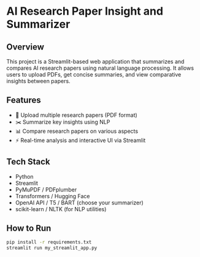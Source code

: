 # AI Research Paper Insight and Summarizer

## Overview
This project is a Streamlit-based web application that summarizes and compares AI research papers using natural language processing. It allows users to upload PDFs, get concise summaries, and view comparative insights between papers.

##  Features
- 📄 Upload multiple research papers (PDF format)
- ✂️ Summarize key insights using NLP
- 📊 Compare research papers on various aspects
- ⚡ Real-time analysis and interactive UI via Streamlit

##  Tech Stack
- Python
- Streamlit
- PyMuPDF / PDFplumber
- Transformers / Hugging Face
- OpenAI API / T5 / BART (choose your summarizer)
- scikit-learn / NLTK (for NLP utilities)

##  How to Run
```bash
pip install -r requirements.txt
streamlit run my_streamlit_app.py
